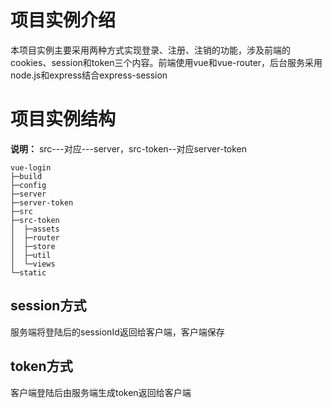 # 项目实例介绍
本项目实例主要采用两种方式实现登录、注册、注销的功能，涉及前端的cookies、session和token三个内容。前端使用vue和vue-router，后台服务采用node.js和express结合express-session

# 项目实例结构
**说明：** src---对应---server，src-token--对应server-token
```
vue-login
├─build                  
├─config
├─server              
├─server-token        
├─src
├─src-token
│  ├─assets
│  ├─router
│  ├─store
│  ├─util
│  └─views
└─static
```
## session方式
服务端将登陆后的sessionId返回给客户端，客户端保存
## token方式
客户端登陆后由服务端生成token返回给客户端